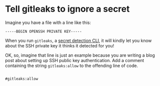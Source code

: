 # Tell gitleaks to ignore a secret

Imagine you have a file with a line like this:

```
-----BEGIN OPENSSH PRIVATE KEY-----
```

When you run `gitleaks`, a [secret detection CLI](https://github.com/zricethezav/gitleaks), it will kindly let you know about the SSH private key it thinks it detected for you! 

OK, so, imagine that line is just an example because you are writing a blog post about setting up SSH  public key authentication. Add a comment containing the string `gitleaks:allow` to the offending line of code. 


``` 

#gitleaks:allow
```
